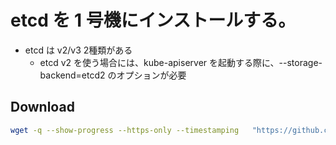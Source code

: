 # etcd を 1 号機にインストールする。

* etcd は v2/v3 2種類がある
    * etcd v2 を使う場合には、kube-apiserver を起動する際に、--storage-backend=etcd2 のオプションが必要


## Download
```bash
wget -q --show-progress --https-only --timestamping   "https://github.com/etcd-io/etcd/releases/download/v3.4.10/etcd-v3.4.10-linux-amd64.tar.gz"
```

